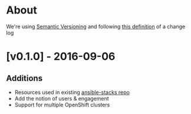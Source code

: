 # About
We're using [Semantic Versioning](http://semver.org/) and following [this definition](http://keepachangelog.com/en/0.3.0/) of a change log

# [v0.1.0] - 2016-09-06

## Additions
- Resources used in existing [ansible-stacks repo](https://github.com/rht-labs/ansible-stacks/blob/master/roles/create-openshift-resources/tests/openshift_resources.json)
- Add the notion of users & engagement
- Support for multiple OpenShift clusters